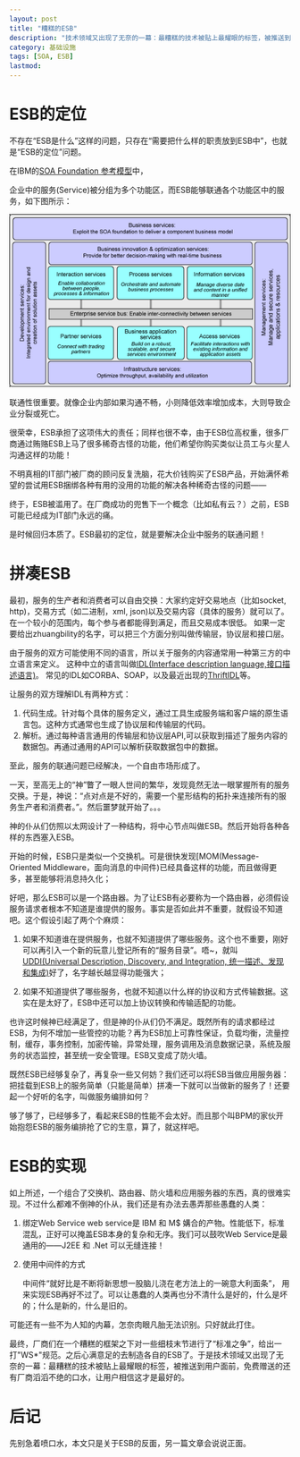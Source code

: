 ```yaml
---
layout: post
title: "糟糕的ESB"
description: "技术领域又出现了无奈的一幕：最糟糕的技术被贴上最耀眼的标签，被推送到用户面前，免费赠送的还有厂商滔滔不绝的口水，让用户相信这才是最好的。"
category: 基础设施
tags: [SOA, ESB]
lastmod: 
---
```



# ESB的定位

不存在“ESB是什么”这样的问题，只存在“需要把什么样的职责放到ESB中”，也就是“ESB的定位”问题。

在IBM的[SOA Foundation 参考模型](http://www.ibm.com/developerworks/cn/webservices/ws-soa-term1/#N100F7)中，

企业中的服务(Service)被分组为多个功能区，而ESB能够联通各个功能区中的服务，如下图所示：

![IBM-SOA-foundation-model](/images/2013/soa/soa_foundation_model.png)


联通性很重要。就像企业内部如果沟通不畅，小则降低效率增加成本，大则导致企业分裂或死亡。

很荣幸，ESB承担了这项伟大的责任；同样也很不幸，由于ESB位高权重，很多厂商通过贿赂ESB上马了很多稀奇古怪的功能，他们希望你购买类似让员工与火星人沟通这样的功能！

不明真相的IT部门被厂商的顾问反复洗脑，花大价钱购买了ESB产品，开始满怀希望的尝试用ESB捆绑各种有用的没用的功能的解决各种稀奇古怪的问题——

终于，ESB被滥用了。在厂商成功的兜售下一个概念（比如私有云？）之前，ESB可能已经成为IT部门永远的痛。

是时候回归本质了。ESB最初的定位，就是要解决企业中服务的联通问题！


# 拼凑ESB


最初，服务的生产者和消费者可以自由交换：大家约定好交易地点（比如socket, http)，交易方式（如二进制，xml, json)以及交易内容（具体的服务）就可以了。在一个较小的范围内，每个参与者都能得到满足，而且交易成本很低。
如果一定要给出zhuangbility的名字，可以把三个方面分别叫做传输层，协议层和接口层。

由于服务的双方可能使用不同的语言，所以关于服务的内容通常用一种第三方的中立语言来定义。
这种中立的语言叫做[IDL(Interface description language,接口描述语言)](http://zh.wikipedia.org/wiki/%E6%8E%A5%E5%8F%A3%E6%8F%8F%E8%BF%B0%E8%AF%AD%E8%A8%80)。
常见的IDL如CORBA、SOAP，以及最近出现的[ThriftIDL](http://thrift.apache.org/docs/idl/)等。

让服务的双方理解IDL有两种方式：

1. 代码生成。针对每个具体的服务定义，通过工具生成服务端和客户端的原生语言包。这种方式通常也生成了协议层和传输层的代码。
2. 解析。通过每种语言通用的传输层和协议层API,可以获取到描述了服务内容的数据包。再通过通用的API可以解析获取数据包中的数据。

至此，服务的联通问题已经解决，一个自由市场形成了。


一天，至高无上的“神”瞥了一眼人世间的繁华，发现竟然无法一眼掌握所有的服务交换。于是，神说：“点对点是不好的，需要一个星形结构的拓扑来连接所有的服务生产者和消费者。”。然后噩梦就开始了。。。

神的仆从们仿照以太网设计了一种结构，将中心节点叫做ESB。然后开始将各种各样的东西塞入ESB。

开始的时候，ESB只是类似一个交换机。可是很快发现[MOM(Message-Oriented Middleware，面向消息的中间件)已经具备这样的功能，而且做得更多，甚至能够将消息持久化；

好吧，那么ESB可以是一个路由器。为了让ESB有必要称为一个路由器，必须假设服务请求者根本不知道是谁提供的服务。事实是否如此并不重要，就假设不知道吧。这个假设引起了两个个麻烦：


1. 如果不知道谁在提供服务，也就不知道提供了哪些服务。这个也不重要，刚好可以再引入一个新的玩意儿登记所有的“服务目录”。唔~，就叫[UDDI(Universal Description, Discovery, and Integration, 统一描述、发现和集成)](http://zh.wikipedia.org/wiki/UDDI)好了，名字越长越显得功能强大；


2. 如果不知道提供了哪些服务，也就不知道以什么样的协议和方式传输数据。这实在是太好了，ESB中还可以加上协议转换和传输适配的功能。


也许这时候神已经满足了，但是神的仆从们仍不满足。既然所有的请求都经过ESB，为何不增加一些管控的功能？再为ESB加上可靠性保证，负载均衡，流量控制，缓存，事务控制，加密传输，异常处理，服务调用及消息数据记录，系统及服务的状态监控，甚至统一安全管理。ESB又变成了防火墙。


既然ESB已经够复杂了，再复杂一些又何妨？我们还可以将ESB当做应用服务器：把挂载到ESB上的服务简单（只能是简单）拼凑一下就可以当做新的服务了！还要起一个好听的名字，叫做服务编排如何？

够了够了，已经够多了，看起来ESB的性能不会太好。而且那个叫BPM的家伙开始抱怨ESB的服务编排抢了它的生意，算了，就这样吧。




# ESB的实现

如上所述，一个组合了交换机、路由器、防火墙和应用服务器的东西，真的很难实现。不过什么都难不倒神的仆从，我们还是有办法去愚弄那些愚蠢的人类：

1. 绑定Web Service
   web service是 IBM 和 M$ 媾合的产物。性能低下，标准混乱，正好可以掩盖ESB本身的复杂和无序。我们可以鼓吹Web Service是最通用的——J2EE 和 .Net 可以无缝连接！

2. 使用中间件的方式

   中间件“就好比是不断将新思想一股脑儿浇在老方法上的一碗意大利面条”， 用来实现ESB再好不过了。可以让愚蠢的人类再也分不清什么是好的，什么是坏的；什么是新的，什么是旧的。

可能还有一些不为人知的内幕，怎奈肉眼凡胎无法识别。只好就此打住。

最终，厂商们在一个糟糕的框架之下对一些细枝末节进行了“标准之争”，给出一打"WS*"规范。之后心满意足的去制造各自的ESB了。于是技术领域又出现了无奈的一幕：最糟糕的技术被贴上最耀眼的标签，被推送到用户面前，免费赠送的还有厂商滔滔不绝的口水，让用户相信这才是最好的。


# 后记

先别急着喷口水，本文只是关于ESB的反面，另一篇文章会说说正面。
